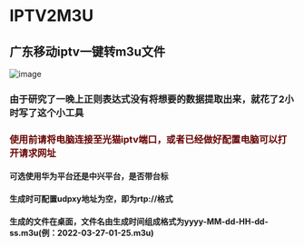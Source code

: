 # IPTV2M3U
## 广东移动iptv一键转m3u文件
![image](https://user-images.githubusercontent.com/32662472/219829035-6d63f893-f9b5-42c9-825e-5cbd65f73f3b.png)

### 由于研究了一晚上正则表达式没有将想要的数据提取出来，就花了2小时写了这个小工具   
### <font color="#660000">使用前请将电脑连接至光猫iptv端口，或者已经做好配置电脑可以打开请求网址</font><br />     
#### 可选使用华为平台还是中兴平台，是否带台标   
#### 生成时可配置udpxy地址为空，即为rtp://格式
#### 生成的文件在桌面，文件名由生成时间组成格式为yyyy-MM-dd-HH-dd-ss.m3u(例：2022-03-27-01-25.m3u)     
